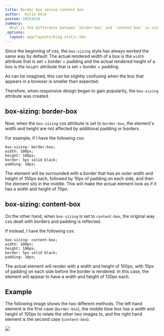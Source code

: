 ```yaml
---
title: Border box versus content box
author:  Kylie Dale
posted: 20161010
summary:
  What is the difference between `border-box` and `content-box` in css?
_options:
  layout: app/layouts/blog.static.hbs
---
```


Since the beginning of css, the `box-sizing` style has always worked the same way by default:
The actual rendered width of a box is the `width` attribute that is set + border + padding and the actual rendered height of a box is the `height` attribute that is set + border + padding.

As can be imagined, this can be slightly confusing when the box that appears in a browser is smaller than expected.

Therefore, when responsive design began to gain popularity, the `box-sizing` attribute was created.

## box-sizing: border-box

Now, when the `box-sizing` css attribute is set to `border-box`, the element's width and height are not affected by additional padding or borders.

For example, if I have the following css:

```
box-sizing: border-box;
width: 100px;
height: 100px;
border: 5px solid black;
padding: 10px;
```
The element will be surrounded with a border that has an outer width and height of 100px each, followed by 10px of padding on each side, and then the element sits in the middle. This will make the actual element look as if it has a width and height of 70px.

## box-sizing: content-box

On the other hand, when `box-sizing` is set to `content-box`, the original way css dealt with borders and padding is reflected.

If instead, I have the following css:
```
box-sizing: content-box;
width: 100px;
height: 100px;
border: 5px solid black;
padding: 10px;
```
The actual element will render with a width and height of 100px, with 10px of padding on each side before the border is rendered. In this case, the element will appear to have a width and height of 130px each.

## Example

The following image shows the two different methods. The left hand element is the first case (`border-box`), the middle blue box has a width and height of 100px to relate the other two images to, and the right hand element is the second case (`content-box`).

![](/images/box-sizing/content-vs-border-box.png)
